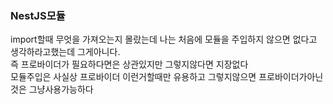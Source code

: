### NestJS모듈
import할때 무엇을 가져오는지 몰랐는데 나는 처음에 모듈을 주입하지 않으면 없다고 생각하라고했는데 그게아니다. <br>
즉 프로바이더가 필요하다면은 상관있지만 그렇지않다면 지장없다 <br>
모듈주입은 사실상 프로바이더 이런거할때만 유용하고 그렇지않으면 프로바이더가아닌것은 그냥사용가능하다 <br>
